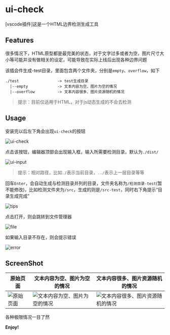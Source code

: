 # ui-check

[vscode插件]这是一个HTML边界检测生成工具

## Features

很多情况下，HTML原型都是最完美的状态，对于文字过多或者为空，图片尺寸大小等可能并没有做相关的设定，可能导致在实际上线后出现各种边界问题

该插会件生成-test目录，里面包含两个文件夹，分别是`empty`、`overflow`，如下

```
./test                 -> test生成目录
  |--empty             -> 文本内容为空、图片为空的情况
  |--overflow          -> 文本内容很多、图片资源随机的情况
```

> 提示：目前仅适用于HTML，对于js动态生成的不会去检测

## Usage

安装完以后左下角会出现`ui-check`的按钮

![ui-check](https://imgservices-1252317822.image.myqcloud.com/image/20200701/dur6hskjs4.jpg)

点击该按钮，编辑器顶部会出现输入框，输入所需要检测目录，默认为`./dist/`

![ui-input](https://imgservices-1252317822.image.myqcloud.com/image/20200701/pl1875wydr.jpg)

> 提示：相对路径，比如`./`表示当前目录，`../`表示上一层目录等等

回车`Enter`，会自动生成与检测目录并列的目录，文件夹名称为`/检测目录-test`(暂不能修改)，比如检测文件夹为`/src`，生成的则是`/src-test`，同时右下角提示“目录生成完成”

![tips](https://imgservices-1252317822.image.myqcloud.com/image/20200702/6wu3tfys78.jpg)

点击打开，则会跳转到文件管理器

![file](https://imgservices-1252317822.image.myqcloud.com/image/20200702/12dymh2mki.jpg)

如果输入目录不存在，则会提示错误

![error](https://imgservices-1252317822.image.myqcloud.com/image/20200701/9t49myo3t2.jpg)

## ScreenShot

|**原始页面**|**文本内容为空、图片为空的情况**|**文本内容很多、图片资源随机的情况**|
|----|----|----|
|![原始页面](https://imgservices-1252317822.image.myqcloud.com/image/20200701/cms5zwh816.jpg)|![文本内容为空、图片为空的情况](https://imgservices-1252317822.image.myqcloud.com/image/20200701/k4k0wuhtkh.jpg)|![文本内容很多、图片资源随机的情况](https://imgservices-1252317822.image.myqcloud.com/image/20200701/km4l73m1y8.jpg)|


各种极限情况一目了然

**Enjoy!**
